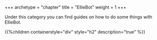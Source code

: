 +++
archetype = "chapter"
title = "EllieBot"
weight = 1
+++

Under this category you can find guides on how to do some things with EllieBot.

{{%children containerstyle="div" style="h2" description="true" %}}